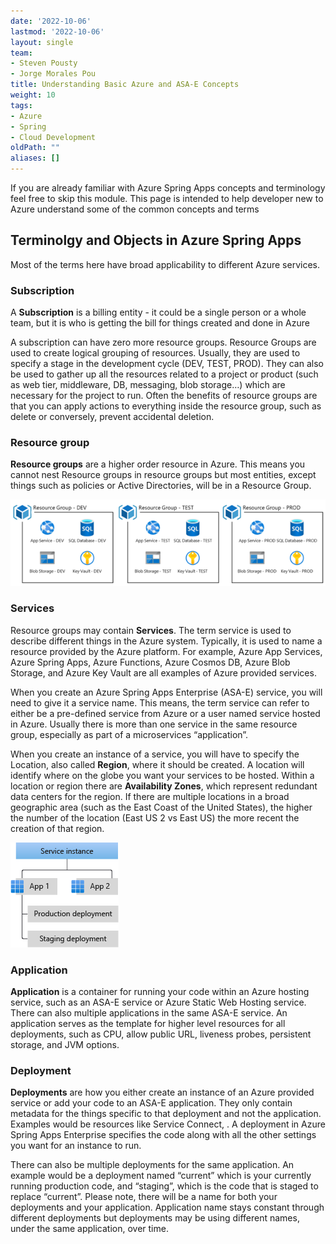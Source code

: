 ```yaml
---
date: '2022-10-06'
lastmod: '2022-10-06'
layout: single
team:
- Steven Pousty
- Jorge Morales Pou
title: Understanding Basic Azure and ASA-E Concepts
weight: 10
tags:
- Azure
- Spring
- Cloud Development
oldPath: ""
aliases: []
---
```

If you are already familiar with Azure Spring Apps concepts and terminology feel free to skip
this module. This page is intended to help developer new to Azure understand some of the common concepts and terms

## Terminolgy and Objects in Azure Spring Apps

Most of the terms here have broad applicability to different Azure services.

### Subscription

A **Subscription** is a billing entity - it could be a single person or a whole team, but it is who is getting the bill for things created and done in Azure


A subscription can have zero more resource groups. Resource Groups are used to create logical grouping of resources. Usually, they are used to specify a stage in the development cycle (DEV, TEST, PROD). They can also be used to gather up all the resources related to a project or product (such as web tier, middleware, DB, messaging, blob storage…) which are necessary for the project to run. Often the benefits of resource groups are that you can apply actions to everything inside the resource group, such as delete or conversely, prevent accidental deletion.

### Resource group

**Resource groups** are a higher order resource in Azure. This means you cannot nest Resource groups in resource groups but most entities, except things such as policies or Active Directories, will be in a Resource Group.

![](images/terminology-resource-group.png)

### Services
Resource groups may contain **Services**. The term service is used to describe different things in the Azure system. Typically, it is used to name a resource provided by the Azure platform. For example, Azure App Services, Azure Spring Apps, Azure Functions, Azure Cosmos DB, Azure Blob Storage, and Azure Key Vault are all examples of Azure provided services.

When you create an Azure Spring Apps Enterprise (ASA-E) service, you will need to give it a service name. This means, the term service can refer to either be a pre-defined service from Azure or a user named service hosted in Azure. Usually there is more than one service in the same resource group, especially  as part of a microservices “application”.

When you create an instance of a service, you will have to specify the Location, also called **Region**, where it should be created. A location will identify where on the globe you want your services to be hosted. Within a location or region there are **Availability Zones**, which represent redundant data centers for the region. If there are multiple locations in a broad geographic area (such as the East Coast of the United States), the higher the number of the location (East US 2 vs East US) the more recent the creation of that region.

![](images/terminology-services.png)

### Application

**Application** is a container for running your code within an Azure hosting service, such as an ASA-E service or Azure Static Web Hosting service. There can also multiple applications in the same ASA-E service. An application serves as the template for higher level resources for all deployments, such as CPU, allow public URL, liveness probes, persistent storage, and JVM options.

### Deployment

**Deployments** are how you either create an instance of an Azure provided service or add your code to an ASA-E application. They only contain metadata for the things specific to that deployment and not the application. Examples would be resources like Service Connect, . A deployment in Azure Spring Apps Enterprise specifies the code along with all the other settings you want for an instance to run.

There can also be multiple deployments for the same application. An example would be a deployment named “current” which is your currently running production code, and “staging”, which is the code that is staged to replace “current”. Please note, there will be a name for both your deployments and your application. Application name stays constant through different deployments but deployments may be using different names, under the same application, over time.





